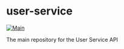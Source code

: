 # user-service

[![Main](https://github.com/Eeventify/user-service/actions/workflows/main.yml/badge.svg)](https://github.com/Eeventify/user-service/actions/workflows/main.yml)

The main repository for the User Service API
